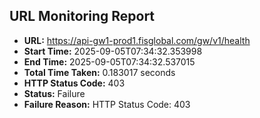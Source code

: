## URL Monitoring Report

- **URL:** https://api-gw1-prod1.fisglobal.com/gw/v1/health
- **Start Time:** 2025-09-05T07:34:32.353998
- **End Time:** 2025-09-05T07:34:32.537015
- **Total Time Taken:** 0.183017 seconds
- **HTTP Status Code:** 403
- **Status:** Failure
- **Failure Reason:** HTTP Status Code: 403
